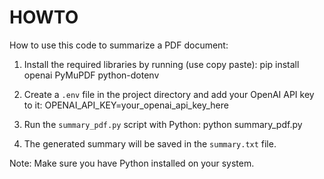 # HOWTO

How to use this code to summarize a PDF document:

1. Install the required libraries by running (use copy paste):
pip install openai PyMuPDF python-dotenv


2. Create a `.env` file in the project directory and add your OpenAI API key to it:
OPENAI_API_KEY=your_openai_api_key_here


3. Run the `summary_pdf.py` script with Python:
python summary_pdf.py



4. The generated summary will be saved in the `summary.txt` file.

Note: Make sure you have Python installed on your system.
